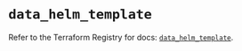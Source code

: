 # `data_helm_template`

Refer to the Terraform Registry for docs: [`data_helm_template`](https://registry.terraform.io/providers/hashicorp/helm/2.14.0/docs/data-sources/template).
